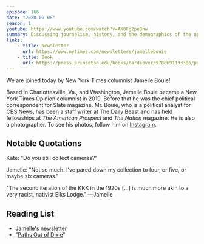 ```yaml
---
episode: 166
date: "2020-09-08"
season: 1
youtube: https://www.youtube.com/watch?v=AK0Fg2peBnw
summary: Discussing journalism, history, and the demographics of the upcoming election
links:
    - title: Newsletter
      url: https://www.nytimes.com/newsletters/jamellebouie
    - title: Book
      url: https://press.princeton.edu/books/hardcover/9780691133386/paths-out-of-dixie
---
```

We are joined today by New York Times columnist Jamelle Bouie!

Based in Charlottesville, Va., and Washington, Jamelle Bouie became a New York Times Opinion columnist in 2019. Before that he was the chief political correspondent for Slate magazine. Mr. Bouie, who is a political analyst for CBS News, has been a staff writer at The Daily Beast and has held fellowships at *The American Prospect* and *The Nation* magazine. He is also a photographer.  To see his photos, follow him on [Instagram](https://www.instagram.com/jbouie).

## Notable Quotations

Kate: "Do you still collect cameras?"

Jamelle: "Not so much. I've pared down my collection to four, or five, or maybe six cameras."

"The second iteration of the KKK in the 1920s […] is much more akin to a very racist, nativist Elks Lodge." ―Jamelle

## Reading List


- [Jamelle's newsletter](https://www.nytimes.com/newsletters/jamellebouie)
- "[Paths Out of Dixie](https://press.princeton.edu/books/hardcover/9780691133386/paths-out-of-dixie)"
